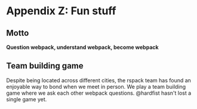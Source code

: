 # Appendix Z: Fun stuff

## Motto

**Question webpack, understand webpack, become webpack**

## Team building game

Despite being located across different cities, the rspack team has found an enjoyable way to bond when we meet in person.
We play a team building game where we ask each other webpack questions.
@hardfist hasn't lost a single game yet.
